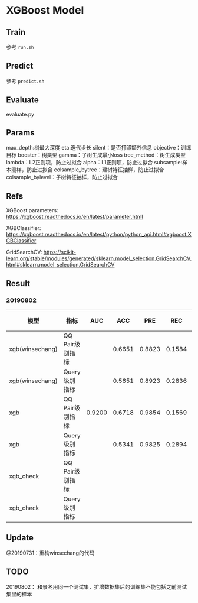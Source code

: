 # XGBoost Model

## Train

参考 `run.sh`

## Predict

参考 `predict.sh`

## Evaluate

evaluate.py

## Params

max_depth:树最大深度 
eta:迭代步长 
silent：是否打印额外信息 
objective：训练目标 
booster：树类型 
gamma：子树生成最小loss 
tree_method：树生成类型 
lambda：L2正则项，防止过拟合 
alpha：L1正则项，防止过拟合 
subsample:样本测样，防止过拟合 
colsample_bytree：建树特征抽样，防止过拟合 
colsample_bylevel：子树特征抽样，防止过拟合

## Refs

XGBoost parameters: https://xgboost.readthedocs.io/en/latest/parameter.html

XGBClassifier: https://xgboost.readthedocs.io/en/latest/python/python_api.html#xgboost.XGBClassifier

GridSearchCV: https://scikit-learn.org/stable/modules/generated/sklearn.model_selection.GridSearchCV.html#sklearn.model_selection.GridSearchCV

## Result

### 20190802

| 模型            | 指标            | AUC    | ACC    | PRE    | REC    | F1     | 阈值 | 备注 |
| --------------- | --------------- | ------ | ------ | ------ | ------ | ------ | ---- | ---- |
| xgb(winsechang) | QQ Pair级别指标 |        | 0.6651 | 0.8823 | 0.1584 | 0.2686 | 0.9  |      |
| xgb(winsechang) | Query级别指标   |        | 0.5651 | 0.8923 | 0.2836 | 0.4304 | 0.9  |      |
| xgb             | QQ Pair级别指标 | 0.9200 | 0.6718 | 0.9854 | 0.1569 | 0.2707 | 0.87 |      |
| xgb             | Query级别指标   |        | 0.5341 | 0.9825 | 0.2894 | 0.4471 | 0.87 |      |
| xgb_check       | QQ Pair级别指标 |        |        |        |        |        |      |      |
| xgb_check       | Query级别指标   |        |        |        |        |        |      |      |



## Update

@20190731：重构winsechang的代码



## TODO

20190802： 和景冬用同一个测试集，扩增数据集后的训练集不能包括之前测试集里的样本